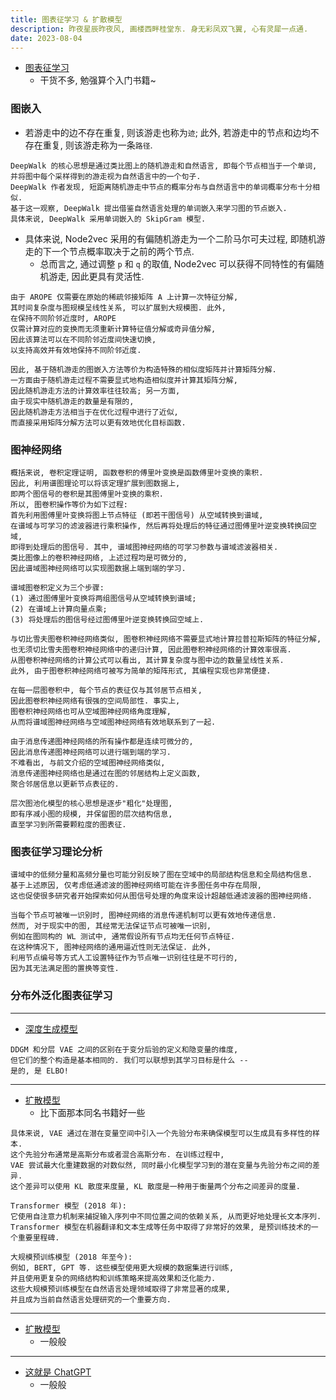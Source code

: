 ```yaml
---
title: 图表征学习 & 扩散模型
description: 昨夜星辰昨夜风, 画楼西畔桂堂东. 身无彩凤双飞翼, 心有灵犀一点通.
date: 2023-08-04
---
```


- [图表征学习](https://book.douban.com/subject/36477924/)
  - 干货不多, 勉强算个入门书籍~

### 图嵌入

- 若游走中的边不存在重复, 则该游走也称为`迹`;
  此外, 若游走中的节点和边均不存在重复,
  则该游走称为一条`路径`.

```
DeepWalk 的核心思想是通过类比图上的随机游走和自然语言, 即每个节点相当于一个单词,
并将图中每个采样得到的游走视为自然语言中的一个句子.
DeepWalk 作者发现, 短距离随机游走中节点的概率分布与自然语言中的单词概率分布十分相似.
基于这一观察, DeepWalk 提出借鉴自然语言处理的单词嵌入来学习图的节点嵌入.
具体来说, DeepWalk 采用单词嵌入的 SkipGram 模型.
```

- 具体来说, Node2vec 采用的有偏随机游走为一个二阶马尔可夫过程,
  即随机游走的下一个节点概率取决于之前的两个节点.
  - 总而言之, 通过调整 `p` 和 `q` 的取值,
    Node2vec 可以获得不同特性的有偏随机游走,
    因此更具有灵活性.

```
由于 AROPE 仅需要在原始的稀疏邻接矩阵 A 上计算一次特征分解,
其时间复杂度与图规模呈线性关系, 可以扩展到大规模图. 此外,
在保持不同阶邻近度时, AROPE
仅需计算对应的变换而无须重新计算特征值分解或奇异值分解,
因此该算法可以在不同阶邻近度间快速切换,
以支持高效并有效地保持不同阶邻近度.
```

```
因此, 基于随机游走的图嵌入方法等价为构造特殊的相似度矩阵并计算矩阵分解.
一方面由于随机游走过程不需要显式地构造相似度并计算其矩阵分解,
因此随机游走方法的计算效率往往较高; 另一方面,
由于现实中随机游走的数量是有限的,
因此随机游走方法相当于在优化过程中进行了近似,
而直接采用矩阵分解方法可以更有效地优化目标函数.
```

### 图神经网络

```
概括来说, 卷积定理证明, 函数卷积的傅里叶变换是函数傅里叶变换的乘积.
因此, 利用谱图理论可以将该定理扩展到图数据上,
即两个图信号的卷积是其图傅里叶变换的乘积.
所以, 图卷积操作等价为如下过程:
首先利用图傅里叶变换将图上节点特征 (即若干图信号) 从空域转换到谱域,
在谱域与可学习的滤波器进行乘积操作, 然后再将处理后的特征通过图傅里叶逆变换转换回空域,
即得到处理后的图信号. 其中, 谱域图神经网络的可学习参数与谱域滤波器相关.
类比图像上的卷积神经网络, 上述过程均是可微分的,
因此谱域图神经网络可以实现图数据上端到端的学习.
```

```
谱域图卷积定义为三个步骤:
(1) 通过图傅里叶变换将两组图信号从空域转换到谱域;
(2) 在谱域上计算向量点乘;
(3) 将处理后的图信号经过图傅里叶逆变换转换回空域上.
```

```
与切比雪夫图卷积神经网络类似, 图卷积神经网络不需要显式地计算拉普拉斯矩阵的特征分解,
也无须切比雪夫图卷积神经网络中的递归计算, 因此图卷积神经网络的计算效率很高.
从图卷积神经网络的计算公式可以看出, 其计算复杂度与图中边的数量呈线性关系.
此外, 由于图卷积神经网络可被写为简单的矩阵形式, 其编程实现也非常便捷.

在每一层图卷积中, 每个节点的表征仅与其邻居节点相关,
因此图卷积神经网络有很强的空间局部性. 事实上,
图卷积神经网络也可从空域图神经网络角度理解,
从而将谱域图神经网络与空域图神经网络有效地联系到了一起.
```

```
由于消息传递图神经网络的所有操作都是连续可微分的,
因此消息传递图神经网络可以进行端到端的学习.
不难看出, 与前文介绍的空域图神经网络类似,
消息传递图神经网络也是通过在图的邻居结构上定义函数,
聚合邻居信息以更新节点表征的.
```

```
层次图池化模型的核心思想是逐步"粗化"处理图,
即有序减小图的规模, 并保留图的层次结构信息,
直至学习到所需要颗粒度的图表征.
```

### 图表征学习理论分析

```
谱域中的低频分量和高频分量也可能分别反映了图在空域中的局部结构信息和全局结构信息.
基于上述原因, 仅考虑低通滤波的图神经网络可能在许多图任务中存在局限,
这也促使很多研究者开始探索如何从图信号处理的角度来设计超越低通滤波器的图神经网络.
```

```
当每个节点可被唯一识别时, 图神经网络的消息传递机制可以更有效地传递信息.
然而, 对于现实中的图, 其经常无法保证节点可被唯一识别,
例如在图同构的 WL 测试中, 通常假设所有节点均无任何节点特征.
在这种情况下, 图神经网络的通用逼近性则无法保证. 此外,
利用节点编号等方式人工设置特征作为节点唯一识别往往是不可行的,
因为其无法满足图的置换等变性.
```

### 分布外泛化图表征学习

------------------

- [深度生成模型](https://book.douban.com/subject/36503836/)

```
DDGM 和分层 VAE 之间的区别在于变分后验的定义和隐变量的维度,
但它们的整个构造是基本相同的. 我们可以联想到其学习目标是什么 --
是的, 是 ELBO!
```

------------------

- [扩散模型](https://book.douban.com/subject/36489324/)
  - 比下面那本同名书籍好一些

```
具体来说, VAE 通过在潜在变量空间中引入一个先验分布来确保模型可以生成具有多样性的样本.
这个先验分布通常是高斯分布或者混合高斯分布. 在训练过程中,
VAE 尝试最大化重建数据的对数似然, 同时最小化模型学习到的潜在变量与先验分布之间的差异.
这个差异可以使用 KL 散度来度量, KL 散度是一种用于衡量两个分布之间差异的度量.
```

```
Transformer 模型 (2018 年):
它使用自注意力机制来捕捉输入序列中不同位置之间的依赖关系, 从而更好地处理长文本序列.
Transformer 模型在机器翻译和文本生成等任务中取得了非常好的效果, 是预训练技术的一个重要里程碑.

大规模预训练模型 (2018 年至今):
例如, BERT, GPT 等. 这些模型使用更大规模的数据集进行训练,
并且使用更复杂的网络结构和训练策略来提高效果和泛化能力.
这些大规模预训练模型在自然语言处理领域取得了非常显著的成果,
并且成为当前自然语言处理研究的一个重要方向.
```

------------------

- [扩散模型](https://book.douban.com/subject/36482946/)
  - 一般般

------------------

- [这就是 ChatGPT](https://book.douban.com/subject/36449803/)
  - 一般般
